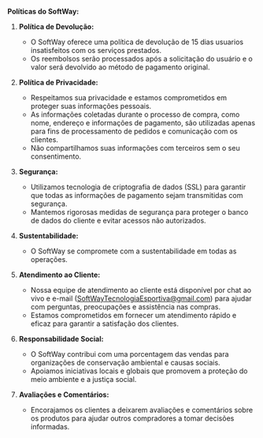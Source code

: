 **Políticas do SoftWay:**

1. **Política de Devolução:**
   - O SoftWay oferece uma política de devolução de 15 dias usuarios insatisfeitos com os serviços prestados.
   - Os reembolsos serão processados após a solicitação do usuário e o valor será devolvido ao método de pagamento original.

2. **Política de Privacidade:**
   - Respeitamos sua privacidade e estamos comprometidos em proteger suas informações pessoais.
   - As informações coletadas durante o processo de compra, como nome, endereço e informações de pagamento, são utilizadas apenas para fins de processamento de pedidos e comunicação com os clientes.
   - Não compartilhamos suas informações com terceiros sem o seu consentimento.

3. **Segurança:**
   - Utilizamos tecnologia de criptografia de dados (SSL) para garantir que todas as informações de pagamento sejam transmitidas com segurança.
   - Mantemos rigorosas medidas de segurança para proteger o banco de dados do cliente e evitar acessos não autorizados.

4. **Sustentabilidade:**
   - O SoftWay se compromete com a sustentabilidade em todas as operações.

5. **Atendimento ao Cliente:**
   - Nossa equipe de atendimento ao cliente está disponível por chat ao vivo e e-mail (SoftWayTecnologiaEsportiva@gmail.com) para ajudar com perguntas, preocupações e assistência nas compras.
   - Estamos comprometidos em fornecer um atendimento rápido e eficaz para garantir a satisfação dos clientes.

6. **Responsabilidade Social:**
   - O SoftWay contribui com uma porcentagem das vendas para organizações de conservação ambiental e causas sociais.
   - Apoiamos iniciativas locais e globais que promovem a proteção do meio ambiente e a justiça social.

7. **Avaliações e Comentários:**
   - Encorajamos os clientes a deixarem avaliações e comentários sobre os produtos para ajudar outros compradores a tomar decisões informadas.

